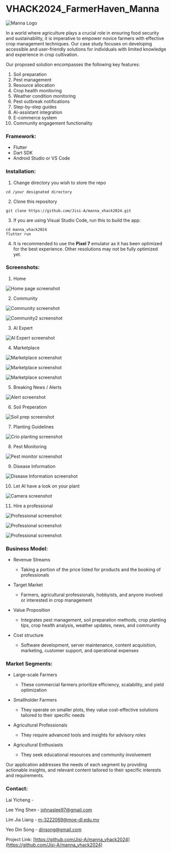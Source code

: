 # VHACK2024_FarmerHaven_Manna

![Manna Logo](./screenshots/logo.png "")

In a world where agriculture plays a crucial role in ensuring food security and sustainability, it is imperative to empower novice farmers with effective crop management techniques. Our case study focuses on developing accessible and user-friendly solutions for individuals with limited knowledge and experience in crop cultivation.

Our proposed solution encompasses the following key features:
1. Soil preparation
2. Pest management
3. Resource allocation
4. Crop health monitoring
5. Weather condition monitoring
6. Pest outbreak notifications
7. Step-by-step guides
8. AI-assistant integration
9. E-commerce system
10. Community engagement functionality

### Framework:
- Flutter
- Dart SDK
- Android Studio or VS Code
### Installation:
1. Change directory you wish to store the repo
```
cd /your designated directory
```

2. Clone this repository 
```
git clone https://github.com/Jisi-A/manna_vhack2024.git
```

3. If you are using Visual Studio Code, run this to build the app:
```
cd manna_vhack2024
flutter run
``` 

4. It is recommended to use the **Pixel 7** emulator as it has been optimized for the best experience. Other resolutions may not be fully optimized yet.

### Screenshots:
1. Home

![Home page screenshot](./screenshots/home.png "")

2. Community

![Community screenshot](./screenshots/community.png "")

![Community2 screenshot](./screenshots/community2.png "")

3. AI Expert

![AI Expert screenshot](./screenshots/AI.png "")

4. Marketplace

![Marketplace screenshot](./screenshots/marketplace.png "")

![Marketplace screenshot](./screenshots/marketplace2.png "")

![Marketplace screenshot](./screenshots/marketplace3.png "")

5. Breaking News / Alerts

![Alert screenshot](./screenshots/alert.png "")

6. Soil Preperation

![Soil prep screenshot](./screenshots/soilPrep.png "")

7. Planting Guidelines

![Crio planting screenshot](./screenshots/tips.png "")

8. Pest Monitoring

![Pest monitor screenshot](./screenshots/pest.png "")

9. Disease Information

![Disease Information screenshot](./screenshots/disease.png "")

10. Let AI have a look on your plant

![Camera screenshot](./screenshots/camera.png "")

11. Hire a professional

![Professional screenshot](./screenshots/professional.png "")

![Professional screenshot](./screenshots/professional2.png "")

![Professional screenshot](./screenshots/professional3.png "")

### Business Model:
- Revenue Streams
    - Taking a portion of the price listed for products and the booking of professionals

- Target Market
    - Farmers, agricultural professionals, hobbyists, and anyone involved or interested in crop management

- Value Proposition
    - Integrates pest management, soil preparation methods, crop planting tips, crop health analysis, weather updates, news, and community

- Cost structure
    - Software development, server maintenance, content acquisition, marketing, customer support, and operational expenses


### Market Segments:
- Large-scale Farmers
    - These commercial farmers prioritize efficiency, scalability, and yield optimization

- Smallholder Farmers
    - They operate on smaller plots, they value cost-effective solutions tailored to their specific needs

- Agricultural Professionals
    - They require advanced tools and insights for advisory roles

- Agricultural Enthusiasts
    - They seek educational resources and community involvement

Our application addresses the needs of each segment by providing actionable insights, and relevant content tailored to their specific interests and requirements.


### Contact:

Lai Yicheng -

Lee Ying Shen - [johnaslee97@gmail.com](johnaslee97@gmail.com)

Lim Jia Liang - [m-3222069@moe-dl.edu.my](m-3222069@moe-dl.edu.my)

Yeo Din Song - [dinsong@gmail.com](dinsong@gmail.com)

Project Link: [https://github.com/Jisi-A/manna_vhack2024](https://github.com/Jisi-A/manna_vhack2024)
